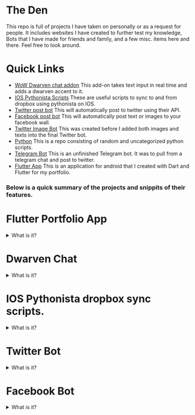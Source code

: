 # The Den

This repo is full of projects I have taken on personally or as a request for people. It includes websites I have created to further test my knowledge, Bots that I have made for friends and family, and a few misc. items here and there. Feel free to look around.

# Quick Links
- [WoW Dwarven chat addon](https://github.com/Gruzzly-bear/The-Den/tree/master/DwarvenChat)
This add-on takes text input in real time and adds a dwarven accent to it.
- [IOS Pythonista Scripts](https://github.com/Gruzzly-bear/The-Den/tree/master/IOS%20Pythonista%20sync%20scripts)
These are useful scripts to sync to and from dropbox using pythonista on IOS.
- [Twitter post bot](https://github.com/Gruzzly-bear/The-Den/tree/master/TwitterBot)
This will automatically post to twitter using their API.
- [Facebook post bot](https://github.com/Gruzzly-bear/The-Den/tree/master/Facebook%20Bot)
This will automatically post text or images to your facebook wall.
- [Twitter Image Bot](https://github.com/Gruzzly-bear/The-Den/tree/master/Twitter%20Image%20Bot)
This was created before I added both images and texts into the final Twitter bot.
- [Python](https://github.com/Gruzzly-bear/The-Den/tree/master/python)
This is a repo consisting of random and uncategorized python scripts.
- [Telegram Bot](https://github.com/Gruzzly-bear/The-Den/tree/master/Telegram%20Bot)
This is an unfinished Telegram bot. It was to pull from a telegram chat and post to twitter.
- [Flutter App](https://github.com/Gruzzly-bear/The-Den/tree/master/Flutter%20App)
This is an application for android that I created with Dart and Flutter for my portfolio.


### Below is a quick summary of the projects and snippits of their features.


# Flutter Portfolio App

<details>
    <summary>
    What is it?
    </summary>

<p>
An android application created for my portfolio.
</p>

The hierarchy
---

```dart
            children: [
                Image.asset(
                'assets/images/Gruzzly.png',
                width: 550,
                height: 100,
                fit: BoxFit.fitWidth,
                ),
                buttonSection,
                space,
                Image.asset(
                'assets/images/me.png',
                width: 250,
                height: 250,
                ),
                textSection,
                newtextSection,
                newtextSections
            ],
```
</details>

# Dwarven Chat

<details>
    <summary>
    What is it?
    </summary>

<p>
This addon auto translates your input text and outputs modified text that resembles a dwarven accent.
</p>

For example:
---

<p>

``` What are you saying? I can't hear you! ``` <br/>

becomes <br/>

``` What're ye sayin'? I cannae hear ye! ``` <br/>

This happens as soon as you press enter. It is very fast, and fluid.

</p>

How does it work?
---

<p> It creates the in game slash function on load. It creates local databases to pull and replace predefined text from. </p>

Creating the slash command for ingame use.
---

```lua
    function DwarvenChat_OnLoad()

        
        SlashCmdList["DWARVENCHATTOGGLE"] = dwarven_toggle;
        SLASH_DWARVENCHATTOGGLE1 = "/dwarvenchat";
        SLASH_DWARVENCHATTOGGLE2 = "/dchat";
        SlashCmdList["DSAY"] = dwarven_say;
```

Local Dwarven chat database creation for replacing words.
---

```lua
        local dwarvenChat_ReplaceDB = {
        {o={"^hello","^hiya","^hi there", "^hey"}, r={"Well met","E'llo"}},
        {o={"no", "nah"}, r={"nae"}},
        {o={"^no", "^nah"}, r={"^nae"}},
        {o={"the"}, r={"tha"}},
        }
```

Hooking of blizzard function
---

```lua
    local dwarvenChat_SendChatMessage = SendChatMessage;
```
</details>

# IOS Pythonista dropbox sync scripts.
<details>
    <summary>
    What is it?
    </summary>

    

<p>It is a set of scripts used to sync to and from Pythonista on IOS.</p>

How does it work?
---

<p>It uses your credentials from your dropbox API and then makes sure you can actually upload to it. After doing that, it will check your dropbox for any conflicts. If there is any, it will ask you how you want to handle it. Then it will push your file sto you drop box.
It will run through the same thing on the way back when you sync from your drop box.
</p>

Comparing of files locally and in the dropbox.
---

```python
    for file in folder_metadata['contents']:
        dropbox_path = file['path'][1:]
        file_name = file['path'].split('/')[-1]
            
        file_ext = os.path.splitext(file_name)[1]
            
        if file['is_dir'] 
        --- False and (file_ext in config['file_extensions'] 
        or [m.group(0) for l in config['file_extensions'] 
        for m in [re.match('[\.]?\*',l)] if m]):

        if not os.path.exists(os.path.join(PYTHONISTA_DOC_DIR, dropbox_path)):
```

Creation of dropbox config.
---

```python
    def setup_configuration():
        
        if not os.path.exists(SYNC_STATE_FOLDER):
            os.mkdir(SYNC_STATE_FOLDER)
        if os.path.exists(CONFIG_FILEPATH):
            with open(CONFIG_FILEPATH, 'r') as config_file:
                config = json.load(config_file)
        else:
            logging.log(FINE, 'Configuration file missing')
            config = {}
            
            logging.info('Insert your App key and secret.')
            
            config['APP_KEY'] = input('''Enter your app key
    ''')
            config['APP_SECRET'] = input('''Enter your app secret
    ''')
            
            config['ACCESS_TYPE'] = 'app_folder'
            
            
            write_configuration(config)
                
        return config
```

</details>

# Twitter Bot
<details>
    <summary>What is it?
    </summary>

<p>This small script will automatically post a line of text or an image from a folder directly onto your twitter account.<br/>
It pulls credentials and settings from a config.</p>

How was it made?
---

I used the python Tweepy module for most of it. I also used Config Parser. Config parser is great, because you can load information into the script itself after it's been compiled into an executable. I also used sleep so that it would repeat the entire process of posting after a short delay.

ConfigParser Example
---

```python
consumer_key=config.get('settings','consumer_key')
consumer_secret=config.get('settings','consumer_secret')
```

Sleep Example
---

```python
sleep_time = int(config.get("settings", "sleep")) # sleep for 1 second by default
```

</details>

# Facebook Bot

<details>
    <summary>What is it?
    </summary>
    This small script will automatically post a line of text or an image from a folder directly onto your facebook page/wall.<br/>
    It pulls credentials and settings from a config.

How does it work?
---
    I used the python module facepy to integrate the facebook API and the script together. Then I used ConfigParser to pull information from a settings config into the script.
    Then I used random and graph to post the advertisement/text pulled randomly from the file TO facebook.

ConfigParser Example
---
```python
    config.read(os.path.join(os.path.dirname(__file__),"settings.cfg"))
    ACCESS_TOKEN=config.get('settings','ACCESS_TOKEN')
```

Graph Example
---
```python
    while True:
        graph = GraphAPI(ACCESS_TOKEN)
        graph.post('me/feed', message=(random.choice(list(open('text.txt')))))
```
</details>



 









<!-- Contact and links
- [Github](https://github.com/Gruzzly-bear)
- [Email](mailto:MB.Bowen@outlook.com?subject=Hey%20There!)
- [Website](https://gruzzly.co) -->
<!-- - [Websites](https://github.com/Gruzzly-bear/The-Den/tree/master/Websites)
A small repo of websites I have worked on and are still working on. -->

